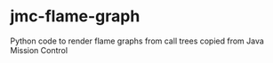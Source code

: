 # jmc-flame-graph
Python code to render flame graphs from call trees copied from Java Mission Control

